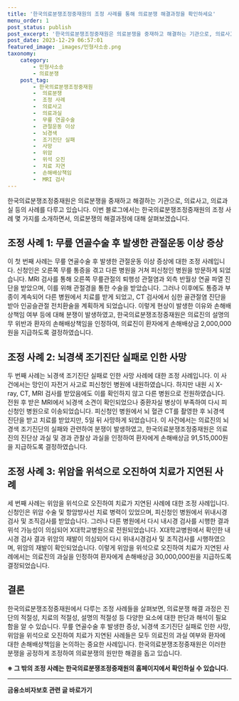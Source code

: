```yaml
---
title: '한국의료분쟁조정중재원의 조정 사례를 통해 의료분쟁 해결과정을 확인하세요'
menu_order: 1
post_status: publish
post_excerpt: '한국의료분쟁조정중재원은 의료분쟁을 중재하고 해결하는 기관으로, 의료사고, 의료과실 등의 사례를 다루고 있습니다. 이번 블로그에서는 한국의료분쟁조정중재원의 조정 사례 몇 가지를 소개하면서, 의료분쟁의 해결과정에 대해 살펴보겠습니다.'
post_date: 2023-12-29 06:57:01
featured_image: _images/민형사소송.png
taxonomy:
    category:
        - 민형사소송
        - 의료분쟁
    post_tag:
        - 한국의료분쟁조정중재원
        -  의료분쟁
        -  조정 사례
        -  의료사고
        -  의료과실
        -  무릎 연골수술
        -  관절운동 이상
        -  뇌경색
        -  조기진단 실패
        -  사망
        -  위암
        -  위석 오진
        -  치료 지연
        -  손해배상책임
        -  MRI 검사
---
```



한국의료분쟁조정중재원은 의료분쟁을 중재하고 해결하는 기관으로, 의료사고, 의료과실 등의 사례를 다루고 있습니다. 이번 블로그에서는 한국의료분쟁조정중재원의 조정 사례 몇 가지를 소개하면서, 의료분쟁의 해결과정에 대해 살펴보겠습니다.

## 조정 사례 1: 무릎 연골수술 후 발생한 관절운동 이상 증상

이 첫 번째 사례는 무릎 연골수술 후 발생한 관절운동 이상 증상에 대한 조정 사례입니다. 신청인은 오른쪽 무릎 통증을 겪고 다른 병원을 거쳐 피신청인 병원을 방문하게 되었습니다. MRI 검사를 통해 오른쪽 무릎관절의 퇴행성 관절염과 외측 반월상 연골 파열 진단을 받았으며, 이를 위해 관절경을 통한 수술을 받았습니다. 그러나 이후에도 통증과 부종이 계속되어 다른 병원에서 치료를 받게 되었고, CT 검사에서 심한 골관절염 진단을 받아 인공슬관절 전치환술을 계획하게 되었습니다. 이렇게 현상이 발생한 이유와 손해배상책임 여부 등에 대해 분쟁이 발생하였고, 한국의료분쟁조정중재원은 의료진의 설명의무 위반과 환자의 손해배상책임을 인정하여, 의료진이 환자에게 손해배상금 2,000,000원을 지급하도록 결정하였습니다.

## 조정 사례 2: 뇌경색 조기진단 실패로 인한 사망

두 번째 사례는 뇌경색 조기진단 실패로 인한 사망 사례에 대한 조정 사례입니다. 이 사건에서는 망인이 자전거 사고로 피신청인 병원에 내원하였습니다. 하지만 내원 시 X-ray, CT, MRI 검사를 받았음에도 이를 확인하지 않고 다른 병원으로 전원하였습니다. 전원 후 받은 MRI에서 뇌경색 소견이 확인되었으나 중환자실 병상이 부족하여 다시 피신청인 병원으로 이송되었습니다. 피신청인 병원에서 뇌 혈관 CT를 촬영한 후 뇌경색 진단을 받고 치료를 받았지만, 5일 뒤 사망하게 되었습니다. 이 사건에서는 의료진의 뇌경색 조기진단의 실패와 관련하여 분쟁이 발생하였고, 한국의료분쟁조정중재원은 의료진의 진단상 과실 및 경과 관찰상 과실을 인정하여 환자에게 손해배상금 91,515,000원을 지급하도록 결정하였습니다.

## 조정 사례 3: 위암을 위석으로 오진하여 치료가 지연된 사례

세 번째 사례는 위암을 위석으로 오진하여 치료가 지연된 사례에 대한 조정 사례입니다. 신청인은 위암 수술 및 항암방사선 치료 병력이 있었으며, 피신청인 병원에서 위내시경검사 및 조직검사를 받았습니다. 그러나 다른 병원에서 다시 내시경 검사를 시행한 결과 위석 가능성이 의심되어 X대학교병원으로 전원되었습니다. X대학교병원에서 확인한 내시경 검사 결과 위암의 재발이 의심되어 다시 위내시경검사 및 조직검사를 시행하였으며, 위암의 재발이 확인되었습니다. 이렇게 위암을 위석으로 오진하여 치료가 지연된 사례에서는 의료진의 과실을 인정하여 환자에게 손해배상금 30,000,000원을 지급하도록 결정되었습니다.

## 결론

한국의료분쟁조정중재원에서 다루는 조정 사례들을 살펴보면, 의료분쟁 해결 과정은 진단의 적절성, 치료의 적절성, 설명의 적절성 등 다양한 요소에 대한 판단과 해석이 필요함을 알 수 있습니다. 무릎 연골수술 후 발생한 증상, 뇌경색 조기진단 실패로 인한 사망, 위암을 위석으로 오진하여 치료가 지연된 사례들은 모두 의료진의 과실 여부와 환자에 대한 손해배상책임을 논의하는 중요한 사례입니다. 한국의료분쟁조정중재원은 이러한 분쟁을 공정하게 조정하여 의료분쟁의 원만한 해결을 돕고 있습니다.

**※ 그 밖의 조정 사례는 한국의료분쟁조정중재원의 홈페이지에서 확인하실 수 있습니다.**
<!-- wp:separator -->
<hr class="wp-block-separator has-alpha-channel-opacity"/>
<!-- /wp:separator -->

<!-- wp:group {"backgroundColor":"base","layout":{"type":"constrained"}} -->
<div class="wp-block-group has-base-background-color has-background"><!-- wp:paragraph {"align":"center","fontSize":"medium"} -->
<p class="has-text-align-center has-large-font-size"><strong>금융소비자보호 관련 글 바로가기</strong></p>
<!-- /wp:paragraph -->


<!-- wp:latest-posts
{"categories":[{"id":12706,"count":19,"description":"","link":"https://uknowlaw.com/category/%ea%b8%88%ec%9c%b5%ec%86%8c%eb%b9%84%ec%9e%90%eb%b3%b4%ed%98%b8/","name":"금융소비자보호","slug":"금융소비자보호","taxonomy":"category","parent":0,"meta":[],"_links":{"self":[{"href":"https://uknowlaw.com/wp-json/wp/v2/categories/12706"}],"collection":[{"href":"https://uknowlaw.com/wp-json/wp/v2/categories"}],"about":[{"href":"https://uknowlaw.com/wp-json/wp/v2/taxonomies/category"}],"wp:post_type":[{"href":"https://uknowlaw.com/wp-json/wp/v2/posts?categories=12706"}],"curies":[{"name":"wp","href":"https://api.w.org/{rel}","templated":true}]}}],"postsToShow":100,"excerptLength":28,"postLayout":"grid","columns":2,"featuredImageAlign":"left","featuredImageSizeSlug":"large","fontSize":"small"} /--></div>
<!-- /wp:group -->